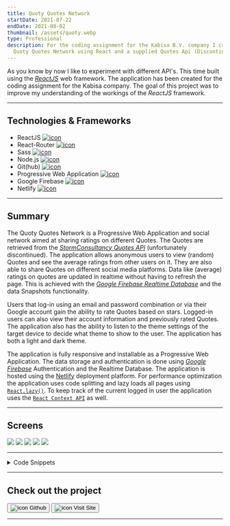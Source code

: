 ```yaml
---
title: Quoty Quotes Network
startDate: 2021-07-22
endDate: 2021-08-02
thumbnail: /assets/quoty.webp
type: Professional
description: For the coding assignment for the Kabisa B.V. company I created the
  Quoty Quotes Network using React and a supplied Quotes Api (Discontinued).
---
```


As you know by now I like to experiment with different API's.
This time built using the *[ReactJS](https://reactjs.org/)* web framework.
The application has been created for the coding assignment for the Kabisa company.
The goal of this project was to improve my understanding of the workings of the *ReactJS* framework.

- - -

## Technologies & Frameworks

* ReactJS [![icon](/assets/react.png)](https://reactjs.org/)
* React-Router [![icon](/assets/react-router.png)](https://reactrouter.com/)
* Sass [![icon](/assets/sass.png)](https://sass-lang.com/)
* Node.js [![icon](/assets/nodejs.png)](https://www.nodejs.org/)
* Git(hub) [![icon](/assets/github.png)](https://www.github.com/)
* Progressive Web Application [![icon](/assets/pwa.png)](https://web.dev/progressive-web-apps/)
* Google Firebase [![icon](/assets/firebase.png)](https://firebase.google.com/)
* Netlify [![icon](/assets/netlify.png)](https://netlify.com/)

- - -

## Summary

The Quoty Quotes Network is a Progressive Web Application and social network aimed at sharing ratings on different Quotes.
The Quotes are retrieved from the *[StormConsultancy Quotes API](http://quotes.stormconsultancy.co.uk/)* (unfortunately discontinued). The application allows
anonymous users to view (random) Quotes and see the average ratings from other users on it. They are also able to share Quotes
on different social media platforms. Data like (average) ratings on quotes are updated in realtime without having to refresh the page.
This is achieved with the *[Google Firebase Realtime Database](https://firebase.google.com/docs/database)* and the data Snapshots functionality.

Users that log-in using an email and password combination or via their Google account gain the ability to rate Quotes based on stars.
Logged-in users can also view their account information and previously rated Quotes. The application also has the ability to
listen to the theme settings of the target device to decide what theme to show to the user. The application has both a light 
and dark theme.

The application is fully responsive and installable as a Progressive Web Application. The data storage and authentication
is done using *[Google Firebase](https://firebase.google.com/)* Authentication and the Realtime Database. The application is
hosted using the [Netlify](https://netlify.com/) deployment platform. For performance optimization the application uses code splitting and lazy loads all pages using [`React.lazy()`](https://reactjs.org/docs/code-splitting.html).
To keep track of the current logged in user the application uses the [`React Context API`](https://reactjs.org/docs/context.html) as well.

- - -

## Screens

<div class="images-grid">
<img src="/assets/quoty_1.webp" />
<img src="/assets/quoty_2.webp" />
<img src="/assets/quoty_3.webp" />
<img src="/assets/quoty_4.webp" />
<img src="/assets/quoty_5.webp" />
</div>

- - -

<details>
<summary>Code Snippets</summary>
<div>

The following are some code snippets of pieces of code I'm proud of from this project. The snippets demonstrate clean, concise and powerful code. *(Code has been compacted)*

**App component**\
The App component is responsible for housing the application content, getting logged-in user information from Google Firebase
and showing the correct pages based on route. 

```javascript
// Components
import Loader from "./components/Loader/Loader";
import Footer from "./components/Layout/Footer/Footer"
import Header from "./components/Layout/Header/Header"
import Menu from "./components/Layout/Menu/Menu"
import Loading from "./components/Loading/Loading"

// Lazy loaded pages
const Home = React.lazy(() => import("./components/Pages/Home/Home"))
const Quote = React.lazy(() => import("./components/Pages/Quote/Quote"))
const SignIn = React.lazy(() => import("./components/Pages/SignIn/SignIn"))
const MyQuotes = React.lazy(() => import("./components/Pages/MyQuotes/MyQuotes"))
const Popular = React.lazy(() => import("./components/Pages/Popular/Popular"))
const FourOhFour = React.lazy(() => import("./components/Pages/404/404"))
const About = React.lazy(() => import("./components/Pages/About/About"))

// Lazy loaded components
const LogoutDialog = React.lazy(() => import("./components/LogoutDialog/LogoutDialog"))

const darkThemeKey = 'darkTheme'

export const UserContext = React.createContext({})

function App() {
    const [open, setOpenLogoutDialog] = useState(false)
    const [darkTheme, setDarkTheme] = useState(localStorageService.getValue(darkThemeKey))
    const [user, setUser] = useState()
    const auth = getAuth()

    useEffect(() => { // Listen to the Firebase Auth state and set the local state.
        const unregisterAuthObserver = onAuthStateChanged(auth, user => { setUser(user) })
        return () => unregisterAuthObserver() // Make sure we un-register Firebase observers when the component unmounts.
    }, [auth])

    useTheme(darkTheme)

    useEventListeners()

    const toggleMenu = () => { document.getElementById("app").classList.toggle("menu-active") }

    const toggleTheme = () => { localStorageService.setKeyValue(darkThemeKey, !darkTheme); setDarkTheme(prevTheme => !prevTheme) }

    const logOut = () => {
        logout().then(() => {
            setOpenLogoutDialog(true)
                setTimeout(() => {
                    setOpenLogoutDialog(false)
                }, 1500)
            }
        )
    }

    return (
        <Router>
        <UserContext.Provider value={user}>
            <div id="app">
                <Header onMenuClick={toggleMenu} title={'Quoty'}/>

                <Menu logOut={logOut} onMenuClick={toggleMenu}/>

                <div className={'content'}>
                        <React.Suspense fallback={Loading()}>

                    <Switch>
                        <Route exact path={['/']} component={Home}/>

                        <Route exact path={['/quote/:quoteId']} component={Quote}/>

                        <Route exact path={['/quotes']} component={MyQuotes}/>

                        <Route exact path={['/popular']} component={Popular}/>

                        <Route exact path={['/login', '/profile']}><SignIn logOut={logOut}/></Route>

                        <Route exact path={['/about']} component={About}/>

                        <Route component={FourOhFour}/>
                    </Switch>

                        <LogoutDialog open={open}/>
                        </React.Suspense>
                </div>

                <Footer darkTheme={darkTheme} onThemeButtonClick={toggleTheme}/>

                <Loader/>

            </div>
        </UserContext.Provider>
        </Router>
    )
}
```

**QuoteCard component**\
This code snippet demonstrates the QuoteCard component. It takes a Quote as props to present in the DOM towards the user.
The Quote card also facilitates functionality like sharing via social media, visiting the permalink of the quote, getting
information about the ratings on a particular quote and lastly when logged in rating a quote yourself.

```javascript
function QuoteCard(props) {
    const [rating, setRating] = useState({ rating: 0, timestamp: null })
    const [averageRating, setAverageRating] = useState(0)
    const [numberOfRatings, setNumberOfRatings] = useState(0)
    const [anchorEl, setAnchorEl] = useState(null)
    const shareUrl = `https://${window.location.host}/quote/${props.quote.id}`

    const location = useLocation()

    const user = useContext(UserContext)

    const openShareMenu = (event) => { setAnchorEl(event.currentTarget) }

    const closeShareMenu = () => { setAnchorEl(null) }

    useEffect(() => { // Initial data fetch
        setRating(0) // Reset rating every time
        getQuoteRatings(props.quote, user, setRating, setAverageRating, setNumberOfRatings)
    }, [props.quote, user] )

    const createRating = (rating) => {
        setRating(rating)
        if (rating) { addRating(rating, props.quote.id, user.uid) // Update rating
        } else { removeRating(props.quote.id, user.uid) } // Remove rating
    }

    return (
        <blockquote className="quoteCard">
            <p className="quote">❝ {props.quote.quote}❞</p>
            <div className="info">
                <cite className="author">
                    {props.quote.author}<RecordVoiceOverIcon style={{marginLeft: '6px'}} fontSize={"small"}/>
                </cite>
                <button className="link" onClick={openShareMenu}>Share<ShareIcon style={{marginLeft: '6px'}} fontSize={"small"}/></button>
                {!location.pathname.includes('/quote/') && <NavLink to={`/quote/${props.quote.id}`}>permalink<LinkIcon style={{marginLeft: '6px'}} fontSize={"small"}/></NavLink>}
            </div>
                <div data-tip={!user ? 'Log in to vote!' : 'Your rating!'} className="rating tooltip">
                    {rating?.timestamp && <center className="ratingDate">Rated on: <b>{new Date(rating?.timestamp).toLocaleString(getLanguage())}</b></center>}
                    {!!user && <StarRating quoteId={props.quote.id} value={rating?.rating} onChange={(event, newValue) => { createRating(newValue) }}/>}
                    <div className="averageRating">Average rating: <span className="ratingValue">{Math.round(averageRating * 100) / 100 || 'Not yet rated'}</span>
                    {!!averageRating && <span className="ratingAmount">Based on {numberOfRatings} vote{numberOfRatings > 1 && 's'}!</span>}
                    </div>
                </div>
            <ShareMenu anchorEl={anchorEl} onClose={closeShareMenu} urlToShare={shareUrl} quote={props.quote}/>
        </blockquote>
    )
}
```

**QuoteService.js**\
This code snippet demonstrates the QuoteService JavaScript file. It is responsible for all communication with the StormConsultancy Quotes API like retrieving popular or particular Quotes using the fetch API. The Quotes API is not SSL protected so it is redirected to '/api' in production and redirected using Netlify redirects defined in the 'netlify.toml' file (See snippet below).

```yaml
[[redirects]]
from = "/api/*"
to = "http://quotes.stormconsultancy.co.uk/:splat"
status = 200
force = true
```

```javascript
const QuoteService = {
    baseUrlProd: "/api", // Redirected to http://quotes.stormconsultancy.co.uk/:splat by netlify according to netlify.toml file
    baseUrlDev: "http://quotes.stormconsultancy.co.uk",
    baseUrl: '',

    doLoad(url) { // Base method for doing http Get requests
        if (!this.baseUrl) {
            this.baseUrl = window.location.hostname === "localhost" ||
                           window.location.hostname === "127.0.0.1" ||
                           window.location.hostname.includes('192.168.')
                           ? this.baseUrlDev : this.baseUrlProd }

        if (!url.includes(this.baseUrl)) { url = this.baseUrl + url }

        // console.log(url)
        return fetch(url).then(response => {
            if (response.status === 404) { return '' }
            if (response.status === 200) { return response.json() }})
            .then(data => {
                // console.log(data)
                return data}).catch(e => { console.log('Error', e) })
    },

    getQuotes() {
        return this.doLoad('/quotes.json').then(jsonData => {
            return jsonData
        }).catch(e => { console.log('Error', e) })
    },

    getPopularQuotes() {
        return this.doLoad('/popular.json').then(jsonData => {
            return jsonData
        }).catch(e => { console.log('Error', e) })
    },

    getQuote(quoteId) {
        return this.doLoad(`/quotes/${quoteId}.json`).then(jsonData => {
            return jsonData
        }).catch(e => { console.log('Error', e) })
    },

    getRandomQuote() {
        return this.doLoad("/random.json").then(jsonData => {
            return jsonData
        }).catch(e => { console.log('Error', e) })
    },
}

export default QuoteService;
```

</div>
</details>

- - -

## Check out the project

[<button>![icon](/assets/github.png) Github</button>](https://github.com/alianza/quoty-quotes-network)
[<button>![icon](/assets/quoty.webp) Visit Site</button>](https://quotes.jwvbremen.nl/)

- - -
